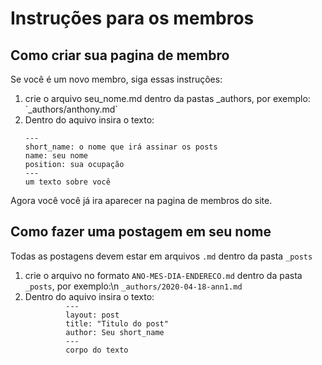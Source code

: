 # Instruções para os membros

## Como criar sua pagina de membro

Se você é um novo membro, siga essas instruções:

<ol>
<li>crie o arquivo seu_nome.md dentro da pastas _authors, por exemplo: `_authors/anthony.md`</li>
<li>Dentro do aquivo insira o texto:
   
```
---
short_name: o nome que irá assinar os posts
name: seu nome
position: sua ocupação  
---
um texto sobre você
```
</li>
</ol> 

Agora você você já ira aparecer na pagina de membros do site.

## Como fazer uma postagem em seu nome

Todas as postagens devem estar em arquivos `.md` dentro da pasta `_posts`

<ol>
   <li>
   crie o arquivo no formato <code>ANO-MES-DIA-ENDERECO.md</code> dentro da pasta  <code>_posts</code>, por exemplo:\n
   <code>_authors/2020-04-18-ann1.md</code>
   </li>
   <li>
      Dentro do aquivo insira o texto:
      <code>
         ---
         layout: post
         title: "Titulo do post"
         author: Seu short_name
         ---
         corpo do texto
      </code>
 </li>


